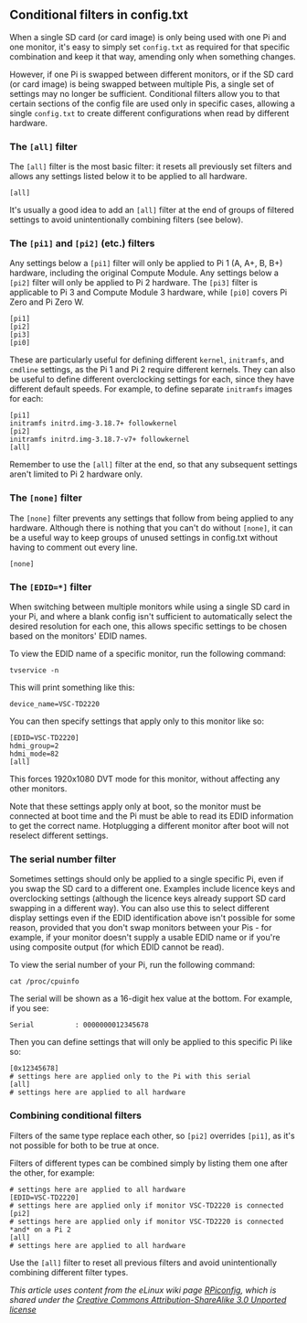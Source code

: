 ## Conditional filters in config.txt

When a single SD card (or card image) is only being used with one Pi and one monitor, it's easy to simply set `config.txt` as required for that specific combination and keep it that way, amending only when something changes.

However, if one Pi is swapped between different monitors, or if the SD card (or card image) is being swapped between multiple Pis, a single set of settings may no longer be sufficient. Conditional filters allow you to that certain sections of the config file are used only in specific cases, allowing a single `config.txt` to create different configurations when read by different hardware.

### The `[all]` filter

The `[all]` filter is the most basic filter: it resets all previously set filters and allows any settings listed below it to be applied to all hardware.

    [all]

It's usually a good idea to add an `[all]` filter at the end of groups of filtered settings to avoid unintentionally combining filters (see below).

### The `[pi1]` and `[pi2]` (etc.) filters

Any settings below a `[pi1]` filter will only be applied to Pi 1 (A, A+, B, B+) hardware, including the original Compute Module.
Any settings below a `[pi2]` filter will only be applied to Pi 2 hardware. The `[pi3]` filter is applicable to Pi 3 and Compute Module 3 hardware, while `[pi0]` covers Pi Zero and Pi Zero W.

    [pi1]
    [pi2]
    [pi3]
    [pi0]

These are particularly useful for defining different `kernel`, `initramfs`, and `cmdline` settings, as the Pi 1 and Pi 2 require different kernels. They can also be useful to define different overclocking settings for each, since they have different default speeds. For example, to define separate `initramfs` images for each:

    [pi1]
    initramfs initrd.img-3.18.7+ followkernel
    [pi2]
    initramfs initrd.img-3.18.7-v7+ followkernel
    [all]

Remember to use the `[all]` filter at the end, so that any subsequent settings aren't limited to Pi 2 hardware only.

### The `[none]` filter

The `[none]` filter prevents any settings that follow from being applied to any hardware. Although there is nothing that you can't do without `[none]`, it can be a useful way to keep groups of unused settings in config.txt without having to comment out every line.

    [none]

### The `[EDID=*]` filter

When switching between multiple monitors while using a single SD card in your Pi, and where a blank config isn't sufficient to automatically select the desired resolution for each one, this allows specific settings to be chosen based on the monitors' EDID names.

To view the EDID name of a specific monitor, run the following command:

    tvservice -n

This will print something like this:

    device_name=VSC-TD2220

You can then specify settings that apply only to this monitor like so:

    [EDID=VSC-TD2220]
    hdmi_group=2
    hdmi_mode=82
    [all]

This forces 1920x1080 DVT mode for this monitor, without affecting any other monitors.

Note that these settings apply only at boot, so the monitor must be connected at boot time and the Pi must be able to read its EDID information to get the correct name. Hotplugging a different monitor after boot will not reselect different settings.

### The serial number filter

Sometimes settings should only be applied to a single specific Pi, even if you swap the SD card to a different one. Examples include licence keys and overclocking settings (although the licence keys already support SD card swapping in a different way). You can also use this to select different display settings even if the EDID identification above isn't possible for some reason, provided that you don't swap monitors between your Pis - for example, if your monitor doesn't supply a usable EDID name or if you're using composite output (for which EDID cannot be read).

To view the serial number of your Pi, run the following command:

    cat /proc/cpuinfo

The serial will be shown as a 16-digit hex value at the bottom. For example, if you see:

    Serial          : 0000000012345678

Then you can define settings that will only be applied to this specific Pi like so:

    [0x12345678]
    # settings here are applied only to the Pi with this serial
    [all]
    # settings here are applied to all hardware

### Combining conditional filters

Filters of the same type replace each other, so `[pi2]` overrides `[pi1]`, as it's not possible for both to be true at once.

Filters of different types can be combined simply by listing them one after the other, for example:

    # settings here are applied to all hardware
    [EDID=VSC-TD2220]
    # settings here are applied only if monitor VSC-TD2220 is connected
    [pi2]
    # settings here are applied only if monitor VSC-TD2220 is connected *and* on a Pi 2
    [all]
    # settings here are applied to all hardware

Use the `[all]` filter to reset all previous filters and avoid unintentionally combining different filter types.





*This article uses content from the eLinux wiki page [RPiconfig](http://elinux.org/RPiconfig), which is shared under the [Creative Commons Attribution-ShareAlike 3.0 Unported license](http://creativecommons.org/licenses/by-sa/3.0/)*

